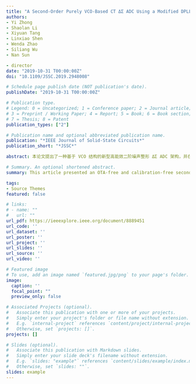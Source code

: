 ```yaml
---
title: "A Second-Order Purely VCO-Based CT ΔΣ ADC Using a Modified DPLL Structure in 40-nm CMOS"
authors:
- Yi Zhong
- Shaolan Li
- Xiyuan Tang
- Linxiao Shen
- Wenda Zhao
- Siliang Wu
- Nan Sun

- director
date: "2019-10-31 T00:00:00Z"
doi: "10.1109/JSSC.2019.2948008"

# Schedule page publish date (NOT publication's date).
publishDate: "2019-10-31 T00:00:00Z"

# Publication type.
# Legend: 0 = Uncategorized; 1 = Conference paper; 2 = Journal article;
# 3 = Preprint / Working Paper; 4 = Report; 5 = Book; 6 = Book section;
# 7 = Thesis; 8 = Patent
publication_types: ["2"]

# Publication name and optional abbreviated publication name.
publication: "*IEEE Journal of Solid-State Circuits*"
publication_short: "*JSSC*"

abstract: 本论文提出了一种基于 VCO 结构的新型高能效二阶噪声整形 ΔΣ ADC 架构，并在此架构基础上，提出了一种能显著降低第一级 VCO 功耗和噪声的多鉴频鉴相器（Phase Frequency Detector， PFD）拓扑结构和一种能显著降低数模转换器（Digital-to-Analog Converter， DAC）失配误差和热噪声的三电平控制模式，使 ADC 在保持良好工艺兼容性的同时具有低功耗和高能效的特点，非常适合于无线通信系统以及物联网等应用。在此基础上，本文基于 40 nm CMOS 工艺，设计出一款基于 VCO 积分器二阶量化噪声整形的 ΔΣ ADC 芯片。测试结果表明该芯片实现了 11.5 位有效位数（Effective Number of Bits, ENOB），带宽达到了 5.2 MHz，芯片功耗为 0.85 mW，面积仅为 0.086 mm2。

# Summary. An optional shortened abstract.
summary: This article presented an OTA-free and calibration-free second-order CT ΔΣ ADC that uses two oscillator-based integrators. Inspired by the DPLL structure, this ADC consists of a VCO and an SRO-based TDC. In addition to its architectural novelty, this article features a multi-PFD technique to reduce the VCO frequency and an intrinsic TDWA capability to address the DAC mismatch. Due to its scaling friendly nature, the proposed ADC is expected to benefit from CMOS scaling with reduced power and area in more advanced technology nodes.

tags:
- Source Themes
featured: false

# links:
# - name: ""
#   url: ""
url_pdf: https://ieeexplore.ieee.org/document/8889451
url_code: ''
url_dataset: ''
url_poster: ''
url_project: ''
url_slides: ''
url_source: ''
url_video: ''

# Featured image
# To use, add an image named `featured.jpg/png` to your page's folder. 
image:
  caption: ''
  focal_point: ""
  preview_only: false

# Associated Projects (optional).
#   Associate this publication with one or more of your projects.
#   Simply enter your project's folder or file name without extension.
#   E.g. `internal-project` references `content/project/internal-project/index.md`.
#   Otherwise, set `projects: []`.
projects: []

# Slides (optional).
#   Associate this publication with Markdown slides.
#   Simply enter your slide deck's filename without extension.
#   E.g. `slides: "example"` references `content/slides/example/index.md`.
#   Otherwise, set `slides: ""`.
slides: example
---
```

